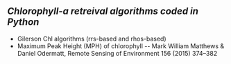 ## _Chlorophyll-a retreival algorithms coded in Python_
* Gilerson Chl algorithms (rrs-based and rhos-based)
* Maximum Peak Height (MPH) of chlorophyll -- Mark William Matthews & Daniel Odermatt, Remote Sensing of Environment 156 (2015) 374–382
